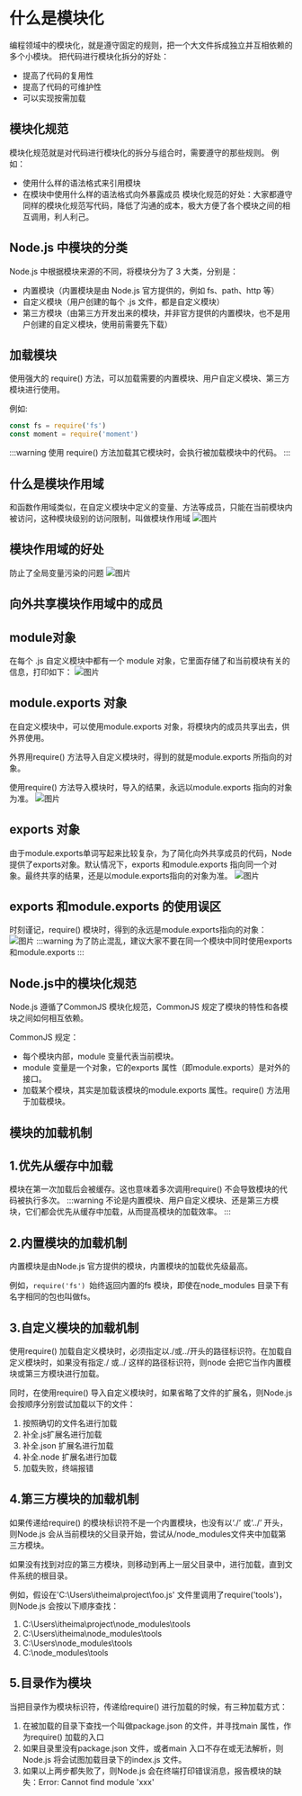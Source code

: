 # 什么是模块化
编程领域中的模块化，就是遵守固定的规则，把一个大文件拆成独立并互相依赖的多个小模块。
把代码进行模块化拆分的好处：
- 提高了代码的复用性
- 提高了代码的可维护性
- 可以实现按需加载
## 模块化规范
模块化规范就是对代码进行模块化的拆分与组合时，需要遵守的那些规则。
例如：
- 使用什么样的语法格式来引用模块
- 在模块中使用什么样的语法格式向外暴露成员
模块化规范的好处：大家都遵守同样的模块化规范写代码，降低了沟通的成本，极大方便了各个模块之间的相互调用，利人利己。

## Node.js 中模块的分类
Node.js 中根据模块来源的不同，将模块分为了 3 大类，分别是：
- 内置模块（内置模块是由 Node.js 官方提供的，例如 fs、path、http 等）
- 自定义模块（用户创建的每个 .js 文件，都是自定义模块）
- 第三方模块（由第三方开发出来的模块，并非官方提供的内置模块，也不是用户创建的自定义模块，使用前需要先下载）
## 加载模块
使用强大的 require() 方法，可以加载需要的内置模块、用户自定义模块、第三方模块进行使用。

例如:
```js
const fs = require('fs')
const moment = require('moment')
```
:::warning
使用 require() 方法加载其它模块时，会执行被加载模块中的代码。
:::
## 什么是模块作用域
和函数作用域类似，在自定义模块中定义的变量、方法等成员，只能在当前模块内被访问，这种模块级别的访问限制，叫做模块作用域
![图片](/nodejs/Snipaste_2023-05-20_15-38-06.png)
## 模块作用域的好处
防止了全局变量污染的问题
![图片](/nodejs/Snipaste_2023-05-20_15-43-30.png)
## 向外共享模块作用域中的成员
## module对象
在每个 .js 自定义模块中都有一个 module 对象，它里面存储了和当前模块有关的信息，打印如下：
![图片](/nodejs/Snipaste_2023-05-20_15-44-37.png)
## module.exports 对象
在自定义模块中，可以使用module.exports 对象，将模块内的成员共享出去，供外界使用。

外界用require() 方法导入自定义模块时，得到的就是module.exports 所指向的对象。

使用require() 方法导入模块时，导入的结果，永远以module.exports 指向的对象为准。
![图片](/nodejs/Snipaste_2023-05-20_15-46-25.png)

## exports 对象
由于module.exports单词写起来比较复杂，为了简化向外共享成员的代码，Node 提供了exports对象。默认情况下，exports 和module.exports 指向同一个对象。最终共享的结果，还是以module.exports指向的对象为准。
![图片](/nodejs/Snipaste_2023-05-20_15-47-27.png)
## exports 和module.exports 的使用误区
时刻谨记，require() 模块时，得到的永远是module.exports指向的对象：
![图片](/nodejs/Snipaste_2023-05-20_15-48-51.png)
:::warning
为了防止混乱，建议大家不要在同一个模块中同时使用exports 和module.exports
:::
## Node.js中的模块化规范
Node.js 遵循了CommonJS 模块化规范，CommonJS 规定了模块的特性和各模块之间如何相互依赖。

CommonJS 规定：
- 每个模块内部，module 变量代表当前模块。
- module 变量是一个对象，它的exports 属性（即module.exports）是对外的接口。
- 加载某个模块，其实是加载该模块的module.exports 属性。require() 方法用于加载模块。
## 模块的加载机制
## 1.优先从缓存中加载
模块在第一次加载后会被缓存。这也意味着多次调用require() 不会导致模块的代码被执行多次。
:::warning
不论是内置模块、用户自定义模块、还是第三方模块，它们都会优先从缓存中加载，从而提高模块的加载效率。
:::
## 2.内置模块的加载机制
内置模块是由Node.js 官方提供的模块，内置模块的加载优先级最高。

例如，`require('fs') `始终返回内置的fs 模块，即使在node_modules 目录下有名字相同的包也叫做fs。
## 3.自定义模块的加载机制
使用require() 加载自定义模块时，必须指定以./或../开头的路径标识符。在加载自定义模块时，如果没有指定./ 或../ 这样的路径标识符，则node 会把它当作内置模块或第三方模块进行加载。

同时，在使用require() 导入自定义模块时，如果省略了文件的扩展名，则Node.js 会按顺序分别尝试加载以下的文件：
1. 按照确切的文件名进行加载
2. 补全.js扩展名进行加载
3. 补全.json 扩展名进行加载
4. 补全.node 扩展名进行加载
5. 加载失败，终端报错
## 4.第三方模块的加载机制
如果传递给require() 的模块标识符不是一个内置模块，也没有以‘./’ 或‘../’ 开头，则Node.js 会从当前模块的父目录开始，尝试从/node_modules文件夹中加载第三方模块。

如果没有找到对应的第三方模块，则移动到再上一层父目录中，进行加载，直到文件系统的根目录。

例如，假设在'C:\Users\itheima\project\foo.js' 文件里调用了require('tools')，则Node.js 会按以下顺序查找：
1. C:\Users\itheima\project\node_modules\tools
2. C:\Users\itheima\node_modules\tools
3. C:\Users\node_modules\tools
4. C:\node_modules\tools

## 5.目录作为模块
当把目录作为模块标识符，传递给require() 进行加载的时候，有三种加载方式：
1. 在被加载的目录下查找一个叫做package.json 的文件，并寻找main 属性，作为require() 加载的入口
2. 如果目录里没有package.json 文件，或者main 入口不存在或无法解析，则Node.js 将会试图加载目录下的index.js 文件。
3. 如果以上两步都失败了，则Node.js 会在终端打印错误消息，报告模块的缺失：Error: Cannot find module 'xxx'